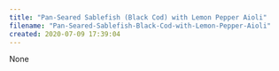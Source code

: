 ```yaml
---
title: "Pan-Seared Sablefish (Black Cod) with Lemon Pepper Aioli"
filename: "Pan-Seared-Sablefish-Black-Cod-with-Lemon-Pepper-Aioli"
created: 2020-07-09 17:39:04
---
```

None
